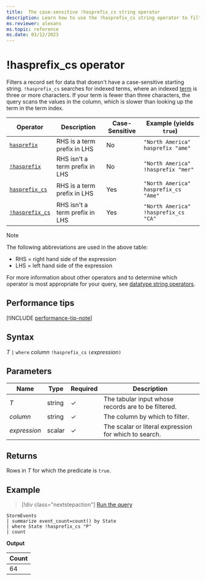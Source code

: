 ```yaml
---
title:  The case-sensitive !hasprefix_cs string operator
description: Learn how to use the !hasprefix_cs string operator to filter records for data that doesn't have a case-sensitive prefix.
ms.reviewer: alexans
ms.topic: reference
ms.date: 03/12/2023
---
```

# !hasprefix_cs operator

Filters a record set for data that doesn't have a case-sensitive starting string. `!hasprefix_cs` searches for indexed terms, where an indexed [term](datatypes-string-operators.md#what-is-a-term) is three or more characters. If your term is fewer than three characters, the query scans the values in the column, which is slower than looking up the term in the term index.

|Operator   |Description   |Case-Sensitive  |Example (yields `true`)  |
|-----------|--------------|----------------|-------------------------|
|[`hasprefix`](hasprefix-operator.md) |RHS is a term prefix in LHS |No |`"North America" hasprefix "ame"`|
|[`!hasprefix`](not-hasprefix-operator.md) |RHS isn't a term prefix in LHS |No |`"North America" !hasprefix "mer"`|
|[`hasprefix_cs`](hasprefix-cs-operator.md) |RHS is a term prefix in LHS |Yes |`"North America" hasprefix_cs "Ame"`|
|[`!hasprefix_cs`](not-hasprefix-cs-operator.md) |RHS isn't a term prefix in LHS |Yes |`"North America" !hasprefix_cs "CA"`|

> [!NOTE]
> The following abbreviations are used in the above table:
>
> * RHS = right hand side of the expression
> * LHS = left hand side of the expression

For more information about other operators and to determine which operator is most appropriate for your query, see [datatype string operators](datatypes-string-operators.md).

## Performance tips

[!INCLUDE [performance-tip-note](../../includes/performance-tip-note.md)]

## Syntax

*T* `|` `where` *column* `!hasprefix_cs` `(`*expression*`)`  

## Parameters

| Name | Type | Required | Description |
|--|--|--|--|
| *T* | string | &check;| The tabular input whose records are to be filtered.|
| *column* | string | &check;| The column by which to filter.|
| *expression* | scalar | &check;| The scalar or literal expression for which to search.|

## Returns

Rows in *T* for which the predicate is `true`.

## Example

> [!div class="nextstepaction"]
> <a href="https://dataexplorer.azure.com/clusters/help/databases/Samples?query=H4sIAAAAAAAAAwsuyS/KdS1LzSsp5qpRKC7NzU0syqxKVUgFCcUn55fmldiCSQ1NhaRKheCSxJJUoMLyjNSiVAhPQTEjsbigKDUtsyI+uVhBKUAJKA/WAgDAMC2uXAAAAA==" target="_blank">Run the query</a>

```kusto
StormEvents
| summarize event_count=count() by State
| where State !hasprefix_cs "P"
| count
```

**Output**

|Count|
|-----|
|64|
